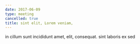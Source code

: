 ```yaml
---
date: 2017-06-09
type: meeting
cancelled: true
title: sint elit, Lorem veniam,
---
```

in cillum sunt incididunt amet, elit, consequat. sint laboris ex sed